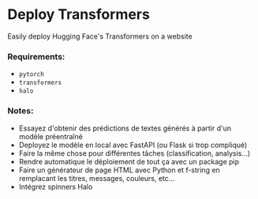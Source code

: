 # Deploy Transformers
Easily deploy Hugging Face's Transformers on a website


### Requirements:

* `pytorch`
* `transformers`
* `halo`


### Notes:

* Essayez d'obtenir des prédictions de textes générés à partir d'un modèle
    préentraîné
* Deployez le modèle en local avec FastAPI (ou Flask si trop compliqué)
* Faire la même chose pour différentes tâches (classification, analysis...)
* Rendre automatique le déploiement de tout ça avec un package pip
* Faire un générateur de page HTML avec Python et f-string en remplacant les titres, messages, couleurs, etc...
* Intégrez spinners Halo
